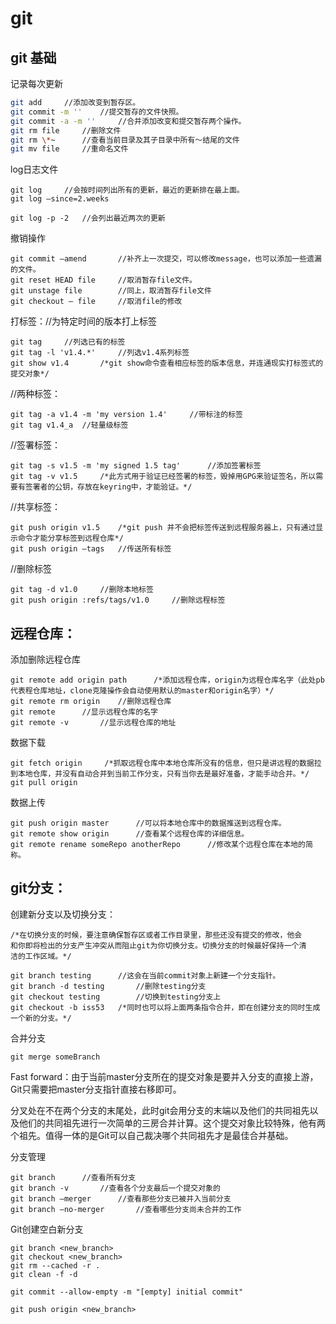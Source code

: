 # git

## git 基础

记录每次更新
```bash
git add     //添加改变到暂存区。
git commit -m ''    //提交暂存的文件快照。
git commit -a -m ''     //合并添加改变和提交暂存两个操作。
git rm file     //删除文件
git rm \*~      //查看当前目录及其子目录中所有～结尾的文件
git mv file     //重命名文件
```

log日志文件
```
git log     //会按时间列出所有的更新，最近的更新排在最上面。
git log —since=2.weeks

git log -p -2   //会列出最近两次的更新
```

撤销操作
```
git commit —amend       //补齐上一次提交，可以修改message，也可以添加一些遗漏的文件。
git reset HEAD file     //取消暂存file文件。
git unstage file        //同上，取消暂存file文件
git checkout — file     //取消file的修改
```

打标签：//为特定时间的版本打上标签
```
git tag     //列选已有的标签
git tag -l 'v1.4.*'     //列选v1.4系列标签
git show v1.4       /*git show命令查看相应标签的版本信息，并连通现实打标签式的提交对象*/
```

//两种标签：
```
git tag -a v1.4 -m 'my version 1.4'     //带标注的标签
git tag v1.4_a  //轻量级标签
```

//签署标签：
```
git tag -s v1.5 -m 'my signed 1.5 tag'      //添加签署标签
git tag -v v1.5     /*此方式用于验证已经签署的标签，毁掉用GPG来验证签名，所以需要有签署者的公钥，存放在keyring中，才能验证。*/
```

//共享标签：
```
git push origin v1.5    /*git push 并不会把标签传送到远程服务器上，只有通过显示命令才能分享标签到远程仓库*/
git push origin —tags   //传送所有标签
```

//删除标签
```
git tag -d v1.0     //删除本地标签
git push origin :refs/tags/v1.0     //删除远程标签
```

## 远程仓库：

添加删除远程仓库
```
git remote add origin path      /*添加远程仓库，origin为远程仓库名字（此处pb代表程仓库地址，clone克隆操作会自动使用默认的master和origin名字）*/
git remote rm origin    //删除远程仓库
git remote      //显示远程仓库的名字
git remote -v       //显示远程仓库的地址
```

数据下载
```
git fetch origin     /*抓取远程仓库中本地仓库所没有的信息，但只是讲远程的数据拉到本地仓库，并没有自动合并到当前工作分支，只有当你去是最好准备，才能手动合并。*/
git pull origin
```

数据上传
```
git push origin master      //可以将本地仓库中的数据推送到远程仓库。
git remote show origin      //查看某个远程仓库的详细信息。
git remote rename someRepo anotherRepo      //修改某个远程仓库在本地的简称。
```


## git分支：

创建新分支以及切换分支：
```
/*在切换分支的时候，要注意确保暂存区或者工作目录里，那些还没有提交的修改，他会   
和你即将检出的分支产生冲突从而阻止git为你切换分支。切换分支的时候最好保持一个清
洁的工作区域。*/

git branch testing      //这会在当前commit对象上新建一个分支指针。
git branch -d testing       //删除testing分支
git checkout testing        //切换到testing分支上
git checkout -b iss53   /*同时也可以将上面两条指令合并，即在创建分支的同时生成一个新的分支。*/
```

合并分支
```
git merge someBranch
```

Fast forward：由于当前master分支所在的提交对象是要并入分支的直接上游，Git只需要把master分支指针直接右移即可。

分叉处在不在两个分支的末尾处，此时git会用分支的末端以及他们的共同祖先以及他们的共同祖先进行一次简单的三房合并计算。这个提交对象比较特殊，他有两个祖先。值得一体的是Git可以自己裁决哪个共同祖先才是最佳合并基础。

分支管理
```
git branch      //查看所有分支
git branch -v       //查看各个分支最后一个提交对象的
git branch —merger      //查看那些分支已被并入当前分支
git branch —no-merger       //查看哪些分支尚未合并的工作
```

Git创建空白新分支
```
git branch <new_branch>
git checkout <new_branch>
git rm --cached -r .
git clean -f -d

git commit --allow-empty -m "[empty] initial commit"

git push origin <new_branch>
```
